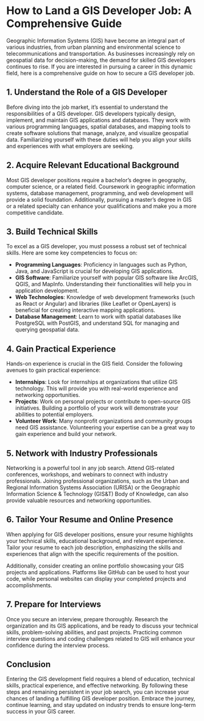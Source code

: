# How to Land a GIS Developer Job: A Comprehensive Guide

Geographic Information Systems (GIS) have become an integral part of various industries, from urban planning and environmental science to telecommunications and transportation. As businesses increasingly rely on geospatial data for decision-making, the demand for skilled GIS developers continues to rise. If you are interested in pursuing a career in this dynamic field, here is a comprehensive guide on how to secure a GIS developer job.

## 1. Understand the Role of a GIS Developer

Before diving into the job market, it’s essential to understand the responsibilities of a GIS developer. GIS developers typically design, implement, and maintain GIS applications and databases. They work with various programming languages, spatial databases, and mapping tools to create software solutions that manage, analyze, and visualize geospatial data. Familiarizing yourself with these duties will help you align your skills and experiences with what employers are seeking.

## 2. Acquire Relevant Educational Background

Most GIS developer positions require a bachelor’s degree in geography, computer science, or a related field. Coursework in geographic information systems, database management, programming, and web development will provide a solid foundation. Additionally, pursuing a master’s degree in GIS or a related specialty can enhance your qualifications and make you a more competitive candidate.

## 3. Build Technical Skills

To excel as a GIS developer, you must possess a robust set of technical skills. Here are some key competencies to focus on:

- **Programming Languages**: Proficiency in languages such as Python, Java, and JavaScript is crucial for developing GIS applications.
- **GIS Software**: Familiarize yourself with popular GIS software like ArcGIS, QGIS, and MapInfo. Understanding their functionalities will help you in application development.
- **Web Technologies**: Knowledge of web development frameworks (such as React or Angular) and libraries (like Leaflet or OpenLayers) is beneficial for creating interactive mapping applications.
- **Database Management**: Learn to work with spatial databases like PostgreSQL with PostGIS, and understand SQL for managing and querying geospatial data.

## 4. Gain Practical Experience

Hands-on experience is crucial in the GIS field. Consider the following avenues to gain practical experience:

- **Internships**: Look for internships at organizations that utilize GIS technology. This will provide you with real-world experience and networking opportunities.
- **Projects**: Work on personal projects or contribute to open-source GIS initiatives. Building a portfolio of your work will demonstrate your abilities to potential employers.
- **Volunteer Work**: Many nonprofit organizations and community groups need GIS assistance. Volunteering your expertise can be a great way to gain experience and build your network.

## 5. Network with Industry Professionals

Networking is a powerful tool in any job search. Attend GIS-related conferences, workshops, and webinars to connect with industry professionals. Joining professional organizations, such as the Urban and Regional Information Systems Association (URISA) or the Geographic Information Science &amp; Technology (GIS&amp;T) Body of Knowledge, can also provide valuable resources and networking opportunities.

## 6. Tailor Your Resume and Online Presence

When applying for GIS developer positions, ensure your resume highlights your technical skills, educational background, and relevant experience. Tailor your resume to each job description, emphasizing the skills and experiences that align with the specific requirements of the position.

Additionally, consider creating an online portfolio showcasing your GIS projects and applications. Platforms like GitHub can be used to host your code, while personal websites can display your completed projects and accomplishments.

## 7. Prepare for Interviews

Once you secure an interview, prepare thoroughly. Research the organization and its GIS applications, and be ready to discuss your technical skills, problem-solving abilities, and past projects. Practicing common interview questions and coding challenges related to GIS will enhance your confidence during the interview process.

## Conclusion

Entering the GIS development field requires a blend of education, technical skills, practical experience, and effective networking. By following these steps and remaining persistent in your job search, you can increase your chances of landing a fulfilling GIS developer position. Embrace the journey, continue learning, and stay updated on industry trends to ensure long-term success in your GIS career.
